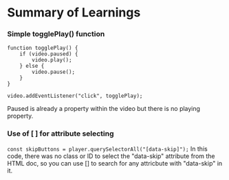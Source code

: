 <h1>Summary of Learnings</h1>

<h3>Simple togglePlay() function</h3>

```
function togglePlay() {
    if (video.paused) {
        video.play();
    } else {
        video.pause();
    }
}

video.addEventListener("click", togglePlay);
```
Paused is already a property within the video but there is no playing property.

<h3>Use of [ ] for attribute selecting</h3>

`const skipButtons = player.querySelectorAll("[data-skip]");`
In this code, there was no class or ID to select the "data-skip" attribute from the HTML doc, so you can use [] to search for any attricbute with "data-skip" in it.

